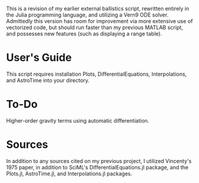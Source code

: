 This is a revision of my earlier external ballistics script, rewritten entirely in the Julia programming language, and utilizing a Vern9 ODE solver. Admittedly this version has room for improvement via more extensive use of vectorized code, but should run faster than my previous MATLAB script, and possesses new features (such as displaying a range table).

# User's Guide
This script requires installation Plots, DifferentialEquations, Interpolations, and AstroTime into your directory.

# To-Do
Higher-order gravity terms using automatic differentiation.

# Sources
In addition to any sources cited on my previous project, I utilized Vincenty's 1975 paper, in addition to SciML's DifferentialEquations.jl package, and the Plots.jl, AstroTime.jl, and Interpolations.jl packages.
